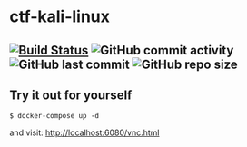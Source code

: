 # ctf-kali-linux

[![Build Status](https://img.shields.io/endpoint.svg?url=https%3A%2F%2Factions-badge.atrox.dev%2Fsgama%2Fctf-kali-linux%2Fbadge&style=popout-square)](https://actions-badge.atrox.dev/sgama/ctf-kali-linux/goto)
![GitHub commit activity](https://img.shields.io/github/commit-activity/m/sgama/ctf-kali-linux?style=flat-square)
![GitHub last commit](https://img.shields.io/github/last-commit/sgama/ctf-kali-linux?style=flat-square)
![GitHub repo size](https://img.shields.io/github/repo-size/sgama/ctf-kali-linux?style=flat-square)
-----------------

## Try it out for yourself

```
$ docker-compose up -d
```

and visit: [http://localhost:6080/vnc.html](http://localhost:6080/vnc.html)
